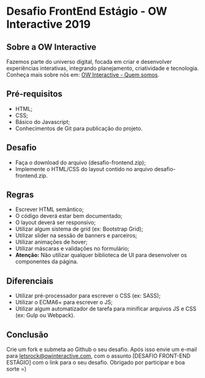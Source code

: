 # Desafio FrontEnd Estágio - OW Interactive 2019

## Sobre a OW Interactive

Fazemos parte do universo digital, focada em criar e desenvolver experiências interativas, integrando planejamento, criatividade e tecnologia. Conheça mais sobre nós em: [OW Interactive - Quem somos](http://www.owinteractive.com/quem-somos/).

## Pré-requisitos

- HTML;
- CSS;
- Básico do Javascript;
- Conhecimentos de Git para publicação do projeto.

## Desafio

- Faça o download do arquivo (desafio-frontend.zip);
- Implemente o HTML/CSS do layout contido no arquivo desafio-frontend.zip.

## Regras

- Escrever HTML semântico;
- O código deverá estar bem documentado;
- O layout deverá ser responsivo;
- Utilizar algum sistema de grid (ex: Bootstrap Grid);
- Utilizar slider na sessão de banners e parceiros;
- Utilizar animações de hover;
- Utilizar máscaras e validações no formulário;
- **Atenção:** Não utilizar qualquer biblioteca de UI para desenvolver os componentes da página.

## Diferenciais

- Utilizar pré-processador para escrever o CSS (ex: SASS);
- Utilizar o ECMA6+ para escrever o JS;
- Utilizar algum automatizador de tarefa para minificar arquivos JS e CSS (ex: Gulp ou Webpack).

## Conclusão

Crie um fork e submeta ao Github o seu desafio. Após isso envie um e-mail para letsrock@owinteractive.com, com o assunto [DESAFIO FRONT-END ESTÁGIO] com o link para o seu desafio. Obrigado por participar e boa sorte =)





